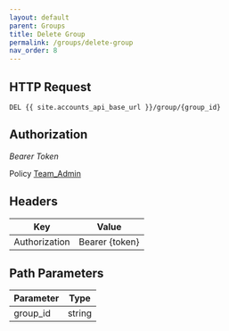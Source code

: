```yaml
---
layout: default
parent: Groups
title: Delete Group 
permalink: /groups/delete-group
nav_order: 8
---
```


## HTTP Request

```
DEL {{ site.accounts_api_base_url }}/group/{group_id}
```
## Authorization

*Bearer Token*

Policy
[Team_Admin]({{site.url}}{{site.baseurl}}/authentication/policies#team_admin)

## Headers

| Key     | Value        |
| ----------- | ----------- |
| Authorization | Bearer {token}      |

## Path Parameters

| Parameter   | Type        |
| ----------- | ----------- |
| group_id | string      |
